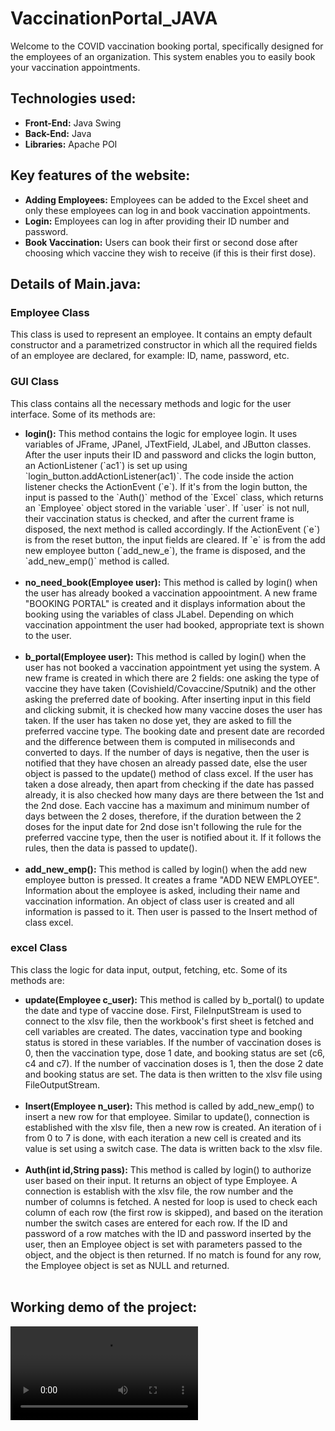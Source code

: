 # VaccinationPortal_JAVA

Welcome to the COVID vaccination booking portal, specifically designed for the employees of an organization. This system enables you to easily book your vaccination appointments.

<h2>Technologies used:</h2>
<ul>
    <li><strong>Front-End:</strong> Java Swing</li>
    <li><strong>Back-End:</strong> Java</li>
    <li><strong>Libraries:</strong> Apache POI</li>
</ul>

<h2>Key features of the website:</h2>    
<ul>
  <li><strong>Adding Employees:</strong> Employees can be added to the Excel sheet and only these employees can log in and book vaccination appointments.</li>
  <li><strong>Login:</strong> Employees can log in after providing their ID number and password.</li>
  <li><strong>Book Vaccination:</strong> Users can book their first or second dose after choosing which vaccine they wish to receive (if this is their first dose).</li>
</ul>

<h2>Details of Main.java:</h2>
<h3>Employee Class</h3>
<p>This class is used to represent an employee. It contains an empty default constructor and a parametrized constructor in which all the required fields of an employee are declared, for example: ID, name, password, etc.</p>
    
<h3>GUI Class</h3>
<p>This class contains all the necessary methods and logic for the user interface. Some of its methods are:</p>
<ul>
  <li><strong>login():</strong> This method contains the logic for employee login. It uses variables of JFrame, JPanel, JTextField, JLabel, and JButton classes. After the user inputs their ID and password and clicks the login button, an ActionListener (`ac1`) is set up using `login_button.addActionListener(ac1)`. The code inside the action listener checks the ActionEvent (`e`). If it's from the login button, the input is passed to the `Auth()` method of the `Excel` class, which returns an `Employee` object stored in the variable `user`. If `user` is not null, their vaccination status is checked, and after the current frame is disposed, the next method is called accordingly. If the ActionEvent (`e`) is from the reset button, the input fields are cleared. If `e` is from the add new employee button (`add_new_e`), the frame is disposed, and the `add_new_emp()` method is called. </li><br>

  <li><strong>no_need_book(Employee user):</strong> This method is called by login() when the user has already booked a vaccination appoointment. A new frame "BOOKING PORTAL" is created and it displays information about the booking using the variables of class JLabel. Depending on which vaccination appointment the user had booked, appropriate text is shown to the user.</li><br>

  <li><strong>b_portal(Employee user):</strong> This method is called by login() when the user has not booked a vaccination appointment yet using the system. A new frame is created in which there are 2 fields: one asking the type of vaccine they have taken (Covishield/Covaccine/Sputnik) and the other asking the preferred date of booking. After inserting input in this field and clicking submit, it is checked how many vaccine doses the user has taken. If the user has taken no dose yet, they are asked to fill the preferred vaccine type. The booking date and present date are recorded and the difference between them is computed in miliseconds and converted to days. If the number of days is negative, then the user is notified that they have chosen an already passed date, else the user object is passed to the update() method of class excel. If the user has taken a dose already, then apart from checking if the date has passed already, it is also checked how many days are there between the 1st and the 2nd dose. Each vaccine has a maximum and minimum number of days between the 2 doses, therefore, if the duration between the 2 doses for the input date for 2nd dose isn't following the rule for the preferred vaccine type, then the user is notified about it. If it follows the rules, then the data is passed to update().</li><br>

  <li><strong>add_new_emp():</strong> This method is called by login() when the add new employee button is pressed. It creates a frame "ADD NEW EMPLOYEE". Information about the employee is asked, including their name and vaccination information. An object of class user is created and all information is passed to it. Then user is passed to the Insert method of class excel.</li>
</ul>

<h3>excel Class</h3>
<p>This class the logic for data input, output, fetching, etc. Some of its methods are:</p>
<ul>
  <li><strong>update(Employee c_user):</strong> This method is called by b_portal() to update the date and type of vaccine dose. First, FileInputStream is used to connect to the xlsv file, then the workbook's first sheet is fetched and cell variables are created. The dates, vaccination type and booking status is stored in these variables. If the number of vaccination doses is 0, then the vaccination type, dose 1 date, and booking status are set (c6, c4 and c7). If the number of vaccination doses is 1, then the dose 2 date and booking status are set. The data is then written to the xlsv file using FileOutputStream.</li><br>
  <li><strong>Insert(Employee n_user):</strong> This method is called by add_new_emp() to insert a new row for that employee. Similar to update(), connection is established with the xlsv file, then a new row is created. An iteration of i from 0 to 7 is done, with each iteration a new cell is created and its value is set using a switch case. The data is written back to the xlsv file.</li><br>
  <li><strong>Auth(int id,String pass):</strong> This method is called by login() to authorize user based on their input. It returns an object of type Employee. A connection is establish with the xlsv file, the row number and the number of columns is fetched. A nested for loop is used to check each column of each row (the first row is skipped), and based on the iteration number the switch cases are entered for each row. If the ID and password of a row matches with the ID and password inserted by the user, then an Employee object is set with parameters passed to the object, and the object is then returned. If no match is found for any row, the Employee object is set as NULL and returned.</li><br>
</ul>

<h2>Working demo of the project:</h2>
<video src = "https://github.com/user-attachments/assets/0d48e59c-ea7f-4c93-9965-ca4d05e55ed7"></video>
